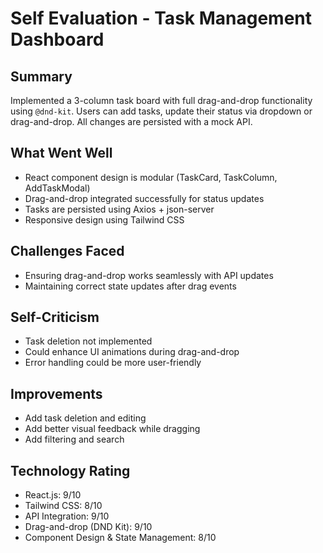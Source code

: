 <!-- # Self Evaluation - Task Management Dashboard

## Summary

The project successfully implements a 3-column task board with features to add and update tasks. The UI is responsive, styled using Tailwind CSS, and tasks are persisted using a mock API.

## What Went Well

- Clean component structure with `TaskColumn`, `TaskCard`, and `AddTaskModal`.
- Proper API integration using Axios.
- Immediate UI update on adding or updating tasks.
- Responsive design using Tailwind CSS.

## Challenges Faced

- Managing state updates for tasks after API calls.
- Designing a reusable modal component for adding tasks.

## Self-Criticism

- Currently no drag-and-drop functionality implemented.
- No task deletion or advanced filtering.
- Modal styling could be enhanced further.

## Improvements

- Implement drag-and-drop using `react-beautiful-dnd`.
- Add delete and edit functionality for tasks.
- Enhance accessibility and animations.

## Technology Rating

- React.js: 9/10
- Tailwind CSS: 8/10
- API Integration: 8/10
- Component Design & State Management: 8/10 -->

# Self Evaluation - Task Management Dashboard

## Summary

Implemented a 3-column task board with full drag-and-drop functionality using `@dnd-kit`. Users can add tasks, update their status via dropdown or drag-and-drop. All changes are persisted with a mock API.

## What Went Well

- React component design is modular (TaskCard, TaskColumn, AddTaskModal)
- Drag-and-drop integrated successfully for status updates
- Tasks are persisted using Axios + json-server
- Responsive design using Tailwind CSS

## Challenges Faced

- Ensuring drag-and-drop works seamlessly with API updates
- Maintaining correct state updates after drag events

## Self-Criticism

- Task deletion not implemented
- Could enhance UI animations during drag-and-drop
- Error handling could be more user-friendly

## Improvements

- Add task deletion and editing
- Add better visual feedback while dragging
- Add filtering and search

## Technology Rating

- React.js: 9/10
- Tailwind CSS: 8/10
- API Integration: 9/10
- Drag-and-drop (DND Kit): 9/10
- Component Design & State Management: 8/10
